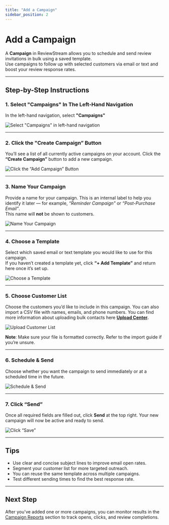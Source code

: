 ```yaml
---
title: "Add a Campaign"
sidebar_position: 2
---
```


# Add a Campaign  
A **Campaign** in ReviewStream allows you to schedule and send review invitations in bulk using a saved template.  
Use campaigns to follow up with selected customers via email or text and boost your review response rates.  

---

## Step-by-Step Instructions  

### 1. Select "Campaigns" In The Left-Hand Navigation  
In the left-hand navigation, select **"Campaigns"**  

![Select "Campaigns" in left-hand navigation](/img/campaigns/add-campaign.png)  

---

### 2. Click the "Create Campaign” Button  
You’ll see a list of all currently active campaigns on your account. Click the **“Create Campaign”** button to add a new campaign.  

![Click the “Add Campaign” Button](/img/campaigns/create-manual-campaign.png)  

---

### 3. Name Your Campaign  
Provide a name for your campaign. This is an internal label to help you identify it later — for example, *“Reminder Campaign"* or *“Post-Purchase Email”*.  
This name will **not** be shown to customers.  

![Name Your Campaign](/img/campaigns/name-campaign.png)  

---

### 4. Choose a Template  
Select which saved email or text template you would like to use for this campaign.  
If you haven’t created a template yet, click **“+ Add Template”** and return here once it’s set up.  

![Choose a Template](/img/campaigns/choose-template.png)  

---

### 5. Choose Customer List  
Choose the customers you’d like to include in this campaign. You can also import a CSV file with names, emails, and phone numbers. You can find more information about uploading bulk contacts here **[Upload Center](../validation-and-tools/upload-center/what-is-the-upload-center).**

![Upload Customer List](/img/campaigns/choose-contacts.png)  

**Note**: Make sure your file is formatted correctly. Refer to the import guide if you’re unsure.  

---

### 6. Schedule & Send  
Choose whether you want the campaign to send immediately or at a scheduled time in the future.  

![Schedule & Send](/img/campaigns/schedule-campaign.png)  

---

### 7. Click “Send”  
Once all required fields are filled out, click **Send** at the top right. Your new campaign will now be active and ready to send.  

![Click “Save”](/img/campaigns/send-campaign.png)  

---

## Tips  
- Use clear and concise subject lines to improve email open rates.  
- Segment your customer list for more targeted outreach.  
- You can reuse the same template across multiple campaigns.  
- Test different sending times to find the best response rate.  

---

## Next Step  
After you've added one or more campaigns, you can monitor results in the [Campaign Reports](../campaigns/reports) section to track opens, clicks, and review completions.  
